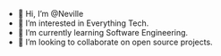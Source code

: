 - 👋 Hi, I’m @Neville
- 👀 I’m interested in Everything Tech.
- 🌱 I’m currently learning Software Engineering.
- 💞️ I’m looking to collaborate on open source projects.

<!---
Neville777/Neville777 is a ✨ special ✨ repository because its `README.md` (this file) appears on your GitHub profile.
You can click the Preview link to take a look at your changes.
--->
